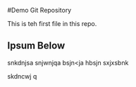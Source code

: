#Demo Git Repository

This is teh first file in this repo.

## Ipsum Below

snkdnjsa  snjwnjqa bsjn<ja hbsjn sxjxsbnk

skdncwj q
